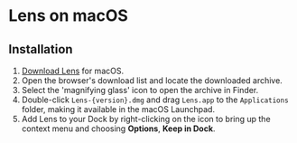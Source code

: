 # Lens on macOS

## Installation

1. [Download Lens](https://github.com/lensapp/lens/releases) for macOS.
2. Open the browser's download list and locate the downloaded archive.
3. Select the 'magnifying glass' icon to open the archive in Finder.
4. Double-click `Lens-{version}.dmg` and drag `Lens.app` to the `Applications` folder, making it available in the macOS Launchpad.
5. Add Lens to your Dock by right-clicking on the icon to bring up the context menu and choosing **Options**, **Keep in Dock**.